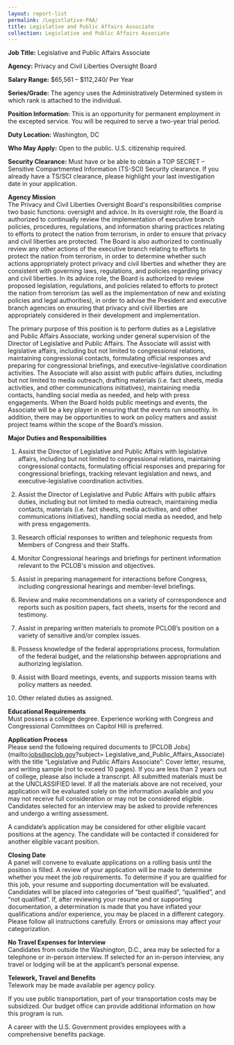 ```yaml
---
layout: report-list
permalink: /Legistlative-PAA/
title: Legislative and Public Affairs Associate
collection: Legislative and Public Affairs Associate
---
```


**Job Title:** Legislative and Public Affairs Associate

**Agency:** Privacy and Civil Liberties Oversight Board

**Salary Range:** $65,561 – $112,240/ Per Year

**Series/Grade:** The agency uses the Administratively Determined system in which rank is attached to the individual.

**Position Information:** This is an opportunity for permanent employment in the excepted service. You will be required to serve a two-year trial period. 

**Duty Location:** Washington, DC  

**Who May Apply:** Open to the public. U.S. citizenship required.  

**Security Clearance:** Must have or be able to obtain a TOP SECRET – Sensitive Compartmented Information (TS-SCI) Security clearance.  If you already have a TS/SCI clearance, please highlight your last investigation date in your application. 

**Agency Mission**  
The Privacy and Civil Liberties Oversight Board's responsibilities comprise two basic functions: oversight and advice. In its oversight role, the Board is authorized to continually review the implementation of executive branch policies, procedures, regulations, and information sharing practices relating to efforts to protect the nation from terrorism, in order to ensure that privacy and civil liberties are protected. The Board is also authorized to continually review any other actions of the executive branch relating to efforts to protect the nation from terrorism, in order to determine whether such actions appropriately protect privacy and civil liberties and whether they are consistent with governing laws, regulations, and policies regarding privacy and civil liberties. In its advice role, the Board is authorized to review proposed legislation, regulations, and policies related to efforts to protect the nation from terrorism (as well as the implementation of new and existing policies and legal authorities), in order to advise the President and executive branch agencies on ensuring that privacy and civil liberties are appropriately considered in their development and implementation.

The primary purpose of this position is to perform duties as a Legislative and Public Affairs Associate, working under general supervision of the Director of Legislative and Public Affairs. The Associate will assist with legislative affairs, including but not limited to congressional relations, maintaining congressional contacts, formulating official responses and preparing for congressional briefings, and executive-legislative coordination activities. The Associate will also assist with public affairs duties, including but not limited to media outreach, drafting materials (i.e. fact sheets, media activities, and other communications initiatives), maintaining media contacts, handling social media as needed, and help with press engagements. When the Board holds public meetings and events, the Associate will be a key player in ensuring that the events run smoothly. In addition, there may be opportunities to work on policy matters and assist project teams within the scope of the Board’s mission.
 
**Major Duties and Responsibilities**   
1.	Assist the Director of Legislative and Public Affairs with legislative affairs, including but not limited to congressional relations, maintaining congressional contacts, formulating official responses and preparing for congressional briefings, tracking relevant legislation and news, and executive-legislative coordination activities.

2.	Assist the Director of Legislative and Public Affairs with public affairs duties, including but not limited to media outreach, maintaining media contacts, materials (i.e. fact sheets, media activities, and other communications initiatives), handling social media as needed, and help with press engagements.

3.	Research official responses to written and telephonic requests from Members of Congress and their Staffs.

4.	Monitor Congressional hearings and briefings for pertinent information relevant to the PCLOB's mission and objectives.

5.	Assist in preparing management for interactions before Congress, including congressional hearings and member-level briefings. 


6.	Review and make recommendations on a variety of correspondence and reports such as position papers, fact sheets, inserts for the record and testimony.

7.	 Assist in preparing written materials to promote PCLOB’s position on a variety of sensitive and/or complex issues.

8.	Possess knowledge of the federal appropriations process, formulation of the federal budget, and the relationship between appropriations and authorizing legislation.

9.	Assist with Board meetings, events, and supports mission teams with policy matters as needed.

10.	Other related duties as assigned. 

**Educational Requirements**  
Must possess a college degree.  Experience working with Congress and Congressional Committees on Capitol Hill is preferred.   

**Application Process**  
Please send the following required documents to [PCLOB Jobs](mailto:jobs@pclob.gov?subject= Legislative_and_Public_Affairs_Associate) with the title “Legislative and Public Affairs Associate”:
Cover letter, resume, and writing sample (not to exceed 10 pages). If you are less than 2 years out of college, please also include a transcript. All submitted materials must be at the UNCLASSIFIED level.
If all the materials above are not received, your application will be evaluated solely on the information available and you may not receive full consideration or may not be considered eligible.
Candidates selected for an interview may be asked to provide references and undergo a writing assessment.

A candidate’s application may be considered for other eligible vacant positions at the agency. The candidate will be contacted if considered for another eligible vacant position.

**Closing Date**  
A panel will convene to evaluate applications on a rolling basis until the position is filled. A review of your application will be made to determine whether you meet the job requirements. To determine if you are qualified for this job, your resume and supporting documentation will be evaluated. Candidates will be placed into categories of “best qualified”, “qualified”, and “not qualified”. If, after reviewing your resume and or supporting documentation, a determination is made that you have inflated your qualifications and/or experience, you may be placed in a different category. Please follow all instructions carefully. Errors or omissions may affect your categorization.  

**No Travel Expenses for Interview**   
Candidates from outside the Washington, D.C., area may be selected for a telephone or in-person interview. If selected for an in-person interview, any travel or lodging will be at the applicant’s personal expense.  

**Telework, Travel and Benefits**   
Telework may be made available per agency policy.  

If you use public transportation, part of your transportation costs may be subsidized. Our budget office can provide additional information on how this program is run.

A career with the U.S. Government provides employees with a comprehensive benefits package.
